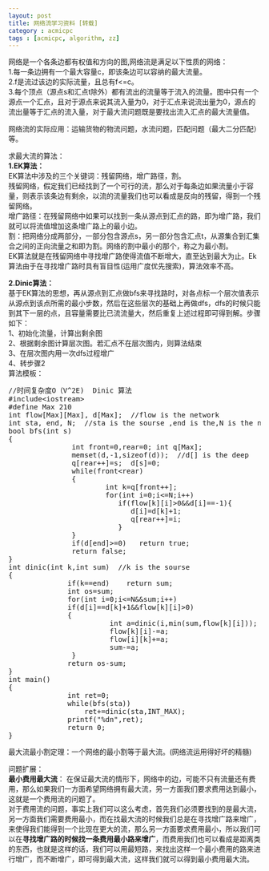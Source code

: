 ```yaml
---
layout: post
title: 网络流学习资料 [转载]
category : acmicpc
tags : [acmicpc, algorithm, zz]
---
```


网络是一个各条边都有权值和方向的图,网络流是满足以下性质的网络：    
1.每一条边拥有一个最大容量c，即该条边可以容纳的最大流量。    
2.f是流过该边的实际流量，且总有f&lt;=c。    
3.每个顶点（源点s和汇点t除外）都有流出的流量等于流入的流量。图中只有一个源点一个汇点，且对于源点来说其流入量为0，对于汇点来说流出量为0，源点的流出量等于汇点的流入量，对于最大流问题既是要找出流入汇点的最大流量值。    
    
网络流的实际应用：运输货物的物流问题，水流问题，匹配问题（最大二分匹配）等。    
    
求最大流的算法：    
<strong>1.EK算法：</strong>    
    EK算法中涉及的三个关键词：残留网络，增广路径，割。    
    残留网络，假定我们已经找到了一个可行的流，那么对于每条边如果流量小于容量，则表示该条边有剩余，以流的流量我们也可以看成是反向的残留，得到一个残留网络。    
    增广路径：在残留网络中如果可以找到一条从源点到汇点的路，即为增广路，我们就可以将流值增加这条增广路上的最小边。    
    割：把网络分成两部分，一部分包含源点s，另一部分包含汇点t，从源集合到汇集合之间的正向流量之和即为割。网络的割中最小的那个，称之为最小割。    
    EK算法就是在残留网络中寻找增广路使得流值不断增大，直至达到最大为止。Ek算法由于在寻找增广路时具有盲目性(运用广度优先搜索)，算法效率不高。    
    
    
<strong>2.Dinic算法：</strong>    
    基于EK算法的思想，再从源点到汇点做bfs来寻找路时，对各点标一个层次值表示从源点到该点所需的最小步数，然后在这些层次的基础上再做dfs，dfs的时候只能到其下一层的点，且容量需要比已流流量大，然后重复上述过程即可得到解。步骤如下：    
    1、初始化流量，计算出剩余图    
    2、根据剩余图计算层次图。若汇点不在层次图内，则算法结束    
    3、在层次图内用一次dfs过程增广    
    4、转步骤2    
算法模板：    
<!--more-->    
    
<pre>//时间复杂度O（V^2E)  Dinic 算法    
#include&lt;iostream&gt;    
#define Max 210    
int flow[Max][Max], d[Max];  //flow is the network    
int sta, end, N;  //sta is the sourse ,end is the,N is the number of vector    
bool bfs(int s)    
{    
               int front=0,rear=0; int q[Max];    
               memset(d,-1,sizeof(d));  //d[] is the deep    
               q[rear++]=s;  d[s]=0;    
               while(front&lt;rear)    
               {    
                       int k=q[front++];    
                       for(int i=0;i&lt;=N;i++)    
                          if(flow[k][i]&gt;0&amp;&amp;d[i]==-1){    
                             d[i]=d[k]+1;    
                             q[rear++]=i;    
                          }    
               }    
               if(d[end]&gt;=0)   return true;    
               return false;    
}    
int dinic(int k,int sum)  //k is the sourse    
{    
              if(k==end)    return sum;    
              int os=sum;    
              for(int i=0;i&lt;=N&amp;&amp;sum;i++)    
              if(d[i]==d[k]+1&amp;&amp;flow[k][i]&gt;0)    
              {    
                        int a=dinic(i,min(sum,flow[k][i])); //Deep to the end.    
                        flow[k][i]-=a;    
                        flow[i][k]+=a;    
                        sum-=a;    
               }    
              return os-sum;    
}    
int main()    
{    
              int ret=0;    
              while(bfs(sta))    
                  ret+=dinic(sta,INT_MAX);    
              printf("%dn",ret);    
              return 0;    
}</pre>    
最大流最小割定理：一个网络的最小割等于最大流。(网络流运用得好坏的精髓)    
    
问题扩展：    
<strong>最小费用最大流</strong>： 在保证最大流的情形下，网络中的边，可能不只有流量还有费用，那么如果我们一方面希望网络拥有最大流，另一方面我们要求费用达到最小，这就是一个费用流的问题了。    
对于费用流的问题，事实上我们可以这么考虑，首先我们必须要找到的是最大流，另一方面我们需要费用最小，而在找最大流的时候我们总是在寻找增广路来增广，来使得我们能得到一个比现在更大的流，那么另一方面要求费用最小，所以我们可以在<strong>寻找增广路的时候找一条费用最小路来增广</strong>，而费用我们也可以看成是距离类的东西，也就是这样的话，我们可以用最短路，来找出这样一个最小费用的路来进行增广，而不断增广，即可得到最大流，这样我们就可以得到最小费用最大流。